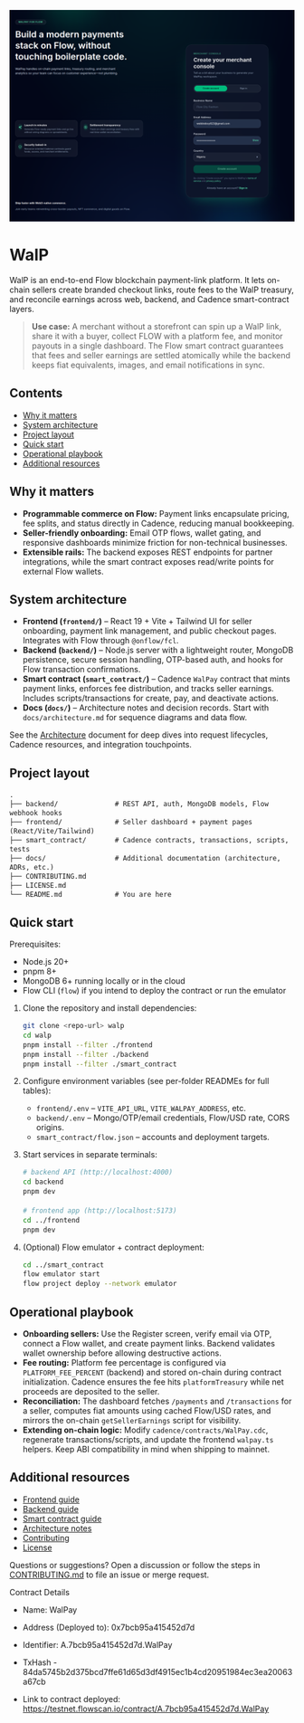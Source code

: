 ![front_page](image.png)

# WalP

WalP is an end-to-end Flow blockchain payment-link platform. It lets on-chain sellers create branded checkout links, route fees to the WalP treasury, and reconcile earnings across web, backend, and Cadence smart-contract layers.

> **Use case:** A merchant without a storefront can spin up a WalP link, share it with a buyer, collect FLOW with a platform fee, and monitor payouts in a single dashboard. The Flow smart contract guarantees that fees and seller earnings are settled atomically while the backend keeps fiat equivalents, images, and email notifications in sync.

## Contents
- [Why it matters](#why-it-matters)
- [System architecture](#system-architecture)
- [Project layout](#project-layout)
- [Quick start](#quick-start)
- [Operational playbook](#operational-playbook)
- [Additional resources](#additional-resources)

## Why it matters
- **Programmable commerce on Flow:** Payment links encapsulate pricing, fee splits, and status directly in Cadence, reducing manual bookkeeping.
- **Seller-friendly onboarding:** Email OTP flows, wallet gating, and responsive dashboards minimize friction for non-technical businesses.
- **Extensible rails:** The backend exposes REST endpoints for partner integrations, while the smart contract exposes read/write points for external Flow wallets.

## System architecture
- **Frontend (`frontend/`)** – React 19 + Vite + Tailwind UI for seller onboarding, payment link management, and public checkout pages. Integrates with Flow through `@onflow/fcl`.
- **Backend (`backend/`)** – Node.js server with a lightweight router, MongoDB persistence, secure session handling, OTP-based auth, and hooks for Flow transaction confirmations.
- **Smart contract (`smart_contract/`)** – Cadence `WalPay` contract that mints payment links, enforces fee distribution, and tracks seller earnings. Includes scripts/transactions for create, pay, and deactivate actions.
- **Docs (`docs/`)** – Architecture notes and decision records. Start with `docs/architecture.md` for sequence diagrams and data flow.

See the [Architecture](docs/architecture.md) document for deep dives into request lifecycles, Cadence resources, and integration touchpoints.

## Project layout
```
.
├── backend/              # REST API, auth, MongoDB models, Flow webhook hooks
├── frontend/             # Seller dashboard + payment pages (React/Vite/Tailwind)
├── smart_contract/       # Cadence contracts, transactions, scripts, tests
├── docs/                 # Additional documentation (architecture, ADRs, etc.)
├── CONTRIBUTING.md
├── LICENSE.md
└── README.md             # You are here
```

## Quick start
Prerequisites:
- Node.js 20+
- pnpm 8+
- MongoDB 6+ running locally or in the cloud
- Flow CLI (`flow`) if you intend to deploy the contract or run the emulator

1. Clone the repository and install dependencies:
   ```bash
   git clone <repo-url> walp
   cd walp
   pnpm install --filter ./frontend
   pnpm install --filter ./backend
   pnpm install --filter ./smart_contract
   ```

2. Configure environment variables (see per-folder READMEs for full tables):
   - `frontend/.env` – `VITE_API_URL`, `VITE_WALPAY_ADDRESS`, etc.
   - `backend/.env` – Mongo/OTP/email credentials, Flow/USD rate, CORS origins.
   - `smart_contract/flow.json` – accounts and deployment targets.

3. Start services in separate terminals:
   ```bash
   # backend API (http://localhost:4000)
   cd backend
   pnpm dev

   # frontend app (http://localhost:5173)
   cd ../frontend
   pnpm dev
   ```

4. (Optional) Flow emulator + contract deployment:
   ```bash
   cd ../smart_contract
   flow emulator start
   flow project deploy --network emulator
   ```

## Operational playbook
- **Onboarding sellers:** Use the Register screen, verify email via OTP, connect a Flow wallet, and create payment links. Backend validates wallet ownership before allowing destructive actions.
- **Fee routing:** Platform fee percentage is configured via `PLATFORM_FEE_PERCENT` (backend) and stored on-chain during contract initialization. Cadence ensures the fee hits `platformTreasury` while net proceeds are deposited to the seller.
- **Reconciliation:** The dashboard fetches `/payments` and `/transactions` for a seller, computes fiat amounts using cached Flow/USD rates, and mirrors the on-chain `getSellerEarnings` script for visibility.
- **Extending on-chain logic:** Modify `cadence/contracts/WalPay.cdc`, regenerate transactions/scripts, and update the frontend `walpay.ts` helpers. Keep ABI compatibility in mind when shipping to mainnet.

## Additional resources
- [Frontend guide](frontend/README.md)
- [Backend guide](backend/README.md)
- [Smart contract guide](smart_contract/README.md)
- [Architecture notes](docs/architecture.md)
- [Contributing](CONTRIBUTING.md)
- [License](LICENSE.md)

Questions or suggestions? Open a discussion or follow the steps in [CONTRIBUTING.md](CONTRIBUTING.md) to file an issue or merge request.

Contract Details
- Name: WalPay
- Address (Deployed to): 0x7bcb95a415452d7d
- Identifier: A.7bcb95a415452d7d.WalPay
- TxHash - 84da5745b2d375bcd7ffe61d65d3df4915ec1b4cd20951984ec3ea20063a67cb

- Link to contract deployed: https://testnet.flowscan.io/contract/A.7bcb95a415452d7d.WalPay

